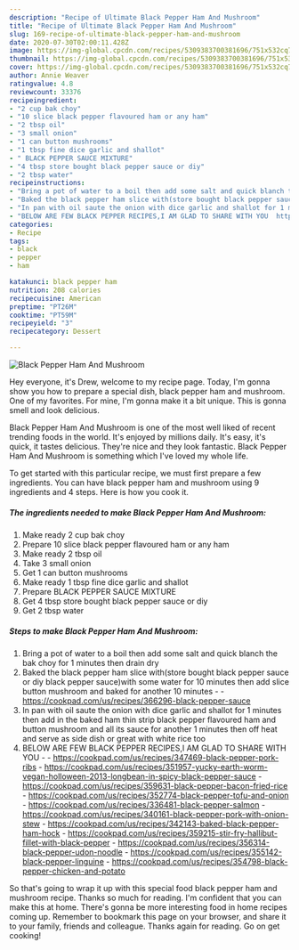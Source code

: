 ```yaml
---
description: "Recipe of Ultimate Black Pepper Ham And Mushroom"
title: "Recipe of Ultimate Black Pepper Ham And Mushroom"
slug: 169-recipe-of-ultimate-black-pepper-ham-and-mushroom
date: 2020-07-30T02:00:11.428Z
image: https://img-global.cpcdn.com/recipes/5309383700381696/751x532cq70/black-pepper-ham-and-mushroom-recipe-main-photo.jpg
thumbnail: https://img-global.cpcdn.com/recipes/5309383700381696/751x532cq70/black-pepper-ham-and-mushroom-recipe-main-photo.jpg
cover: https://img-global.cpcdn.com/recipes/5309383700381696/751x532cq70/black-pepper-ham-and-mushroom-recipe-main-photo.jpg
author: Annie Weaver
ratingvalue: 4.8
reviewcount: 33376
recipeingredient:
- "2 cup bak choy"
- "10 slice black pepper flavoured ham or any ham"
- "2 tbsp oil"
- "3 small onion"
- "1 can button mushrooms"
- "1 tbsp fine dice garlic and shallot"
- " BLACK PEPPER SAUCE MIXTURE"
- "4 tbsp store bought black pepper sauce or diy"
- "2 tbsp water"
recipeinstructions:
- "Bring a pot of water to a boil then add some salt and quick blanch the bak choy for 1 minutes then drain dry"
- "Baked the black pepper ham slice with(store bought black pepper sauce or diy black pepper sauce)with some water for 10 minutes then add slice button mushroom and baked for another 10 minutes  https://cookpad.com/us/recipes/366296-black-pepper-sauce"
- "In pan with oil saute the onion with dice garlic and shallot for 1 minutes then add in the baked ham thin strip black pepper flavoured ham and button mushroom and all its sauce for another 1 minutes then off heat and serve as side dish or great with white rice too"
- "BELOW ARE FEW BLACK PEPPER RECIPES,I AM GLAD TO SHARE WITH YOU  https://cookpad.com/us/recipes/347469-black-pepper-pork-ribs https://cookpad.com/us/recipes/351957-yucky-earth-worm-vegan-holloween-2013-longbean-in-spicy-black-pepper-sauce https://cookpad.com/us/recipes/359631-black-pepper-bacon-fried-rice https://cookpad.com/us/recipes/352774-black-pepper-tofu-and-onion https://cookpad.com/us/recipes/336481-black-pepper-salmon https://cookpad.com/us/recipes/340161-black-pepper-pork-with-onion-stew https://cookpad.com/us/recipes/342143-baked-black-pepper-ham-hock https://cookpad.com/us/recipes/359215-stir-fry-hallibut-fillet-with-black-pepper https://cookpad.com/us/recipes/356314-black-pepper-udon-noodle https://cookpad.com/us/recipes/355142-black-pepper-linguine https://cookpad.com/us/recipes/354798-black-pepper-chicken-and-potato"
categories:
- Recipe
tags:
- black
- pepper
- ham

katakunci: black pepper ham 
nutrition: 208 calories
recipecuisine: American
preptime: "PT26M"
cooktime: "PT59M"
recipeyield: "3"
recipecategory: Dessert

---
```



![Black Pepper Ham And Mushroom](https://img-global.cpcdn.com/recipes/5309383700381696/751x532cq70/black-pepper-ham-and-mushroom-recipe-main-photo.jpg)

Hey everyone, it's Drew, welcome to my recipe page. Today, I'm gonna show you how to prepare a special dish, black pepper ham and mushroom. One of my favorites. For mine, I'm gonna make it a bit unique. This is gonna smell and look delicious.

Black Pepper Ham And Mushroom is one of the most well liked of recent trending foods in the world. It's enjoyed by millions daily. It's easy, it's quick, it tastes delicious. They're nice and they look fantastic. Black Pepper Ham And Mushroom is something which I've loved my whole life.




To get started with this particular recipe, we must first prepare a few ingredients. You can have black pepper ham and mushroom using 9 ingredients and 4 steps. Here is how you cook it.

<!--inarticleads1-->

##### The ingredients needed to make Black Pepper Ham And Mushroom:

1. Make ready 2 cup bak choy
1. Prepare 10 slice black pepper flavoured ham or any ham
1. Make ready 2 tbsp oil
1. Take 3 small onion
1. Get 1 can button mushrooms
1. Make ready 1 tbsp fine dice garlic and shallot
1. Prepare  BLACK PEPPER SAUCE MIXTURE
1. Get 4 tbsp store bought black pepper sauce or diy
1. Get 2 tbsp water




<!--inarticleads2-->

##### Steps to make Black Pepper Ham And Mushroom:

1. Bring a pot of water to a boil then add some salt and quick blanch the bak choy for 1 minutes then drain dry
1. Baked the black pepper ham slice with(store bought black pepper sauce or diy black pepper sauce)with some water for 10 minutes then add slice button mushroom and baked for another 10 minutes -  - https://cookpad.com/us/recipes/366296-black-pepper-sauce
1. In pan with oil saute the onion with dice garlic and shallot for 1 minutes then add in the baked ham thin strip black pepper flavoured ham and button mushroom and all its sauce for another 1 minutes then off heat and serve as side dish or great with white rice too
1. BELOW ARE FEW BLACK PEPPER RECIPES,I AM GLAD TO SHARE WITH YOU -  - https://cookpad.com/us/recipes/347469-black-pepper-pork-ribs - https://cookpad.com/us/recipes/351957-yucky-earth-worm-vegan-holloween-2013-longbean-in-spicy-black-pepper-sauce - https://cookpad.com/us/recipes/359631-black-pepper-bacon-fried-rice - https://cookpad.com/us/recipes/352774-black-pepper-tofu-and-onion - https://cookpad.com/us/recipes/336481-black-pepper-salmon - https://cookpad.com/us/recipes/340161-black-pepper-pork-with-onion-stew - https://cookpad.com/us/recipes/342143-baked-black-pepper-ham-hock - https://cookpad.com/us/recipes/359215-stir-fry-hallibut-fillet-with-black-pepper - https://cookpad.com/us/recipes/356314-black-pepper-udon-noodle - https://cookpad.com/us/recipes/355142-black-pepper-linguine - https://cookpad.com/us/recipes/354798-black-pepper-chicken-and-potato




So that's going to wrap it up with this special food black pepper ham and mushroom recipe. Thanks so much for reading. I'm confident that you can make this at home. There's gonna be more interesting food in home recipes coming up. Remember to bookmark this page on your browser, and share it to your family, friends and colleague. Thanks again for reading. Go on get cooking!
